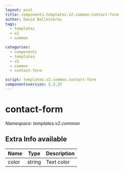 ```yaml
---
layout: post
title: components.templates.v2.common.contact-form
author: David Ballesteros
tags:
  - templates
  - v2
  - common

categories:
  - components
  - templates
  - v2
  - common
  - contact-form

script: templates.v2.common.contact-form
componentsversion: 5.3.25
---
```

# contact-form

*Namespace: templates.v2.common*

## Extra Info available

| Name | Type | Description |
| --- | --- | --- |
| color | string | Text color |